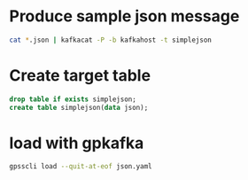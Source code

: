 # Produce sample json message

```bash
cat *.json | kafkacat -P -b kafkahost -t simplejson
```

# Create target table
```sql
drop table if exists simplejson;
create table simplejson(data json);
```

# load with gpkafka
```bash
gpsscli load --quit-at-eof json.yaml
```
